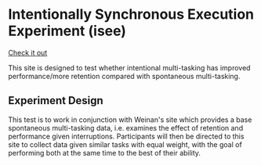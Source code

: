 # Intentionally Synchronous Execution Experiment (isee)

[Check it out](https://isee.jonathanwilding.com)

This site is designed to test whether intentional multi-tasking has improved performance/more retention compared with spontaneous multi-tasking. 

## Experiment Design

This test is to work in conjunction with Weinan's site which provides a base spontaneous multi-tasking data, i.e. examines the effect of retention and performance given interruptions. Participants will then be directed to this site to collect data given similar tasks with equal weight, with the goal of performing both at the same time to the best of their ability.

